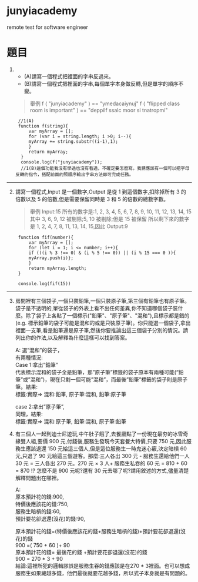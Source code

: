 # junyiacademy
remote test for software engineer

# 題目 #

1. 
    - (A)請寫一個程式把裡面的字串反過來。 
    - (B)請寫一個程式把裡面的字串,每個單字本身做反轉,但是單字的順序不變。 
    >舉例 
    >f ( "junyiacademy" ) == "ymedacaiynuj" f ( "flipped class room is important" ) == "deppilf ssalc moor si tnatropmi" 

        //1(A)
        function f(string){
            var myArray = [];
            for (var i = string.length; i >0; i--){
            myArray += string.substr((i-1),1);
            }
            return myArray;
         }
         console.log(f("junyiacademy"));
         //1(B)這個功能我沒有學過也沒有看過，不確定要怎麼寫。我猜應該有一個可以把字母反轉的指令，搭配前面的照順序輸出字串方法即可完成任務。
---
2. 請寫一個程式,Input 是一個數字,Output 是從 1 到這個數字,扣除掉所有 3 的 
倍數以及 5 的倍數,但是需要保留同時是 3 和 5 的倍數的總數字數。 
    >舉例
    > Input:15 所有的數字是:1, 2, 3, 4, 5, 6, 7, 8, 9, 10, 11, 12, 13, 14, 15 其中 3, 6, 9, 12 被剔除;5, 10 被剔除;但是 15 被保留 所以剩下來的數字是 1, 2, 4, 7, 8, 11, 13, 14, 15,因此 Output:9 
    
        function fif(number){
            var myArray = [];
            for (let i = 1; i <= number; i++){
            if (((i % 3 !== 0) & (i % 5 !== 0)) || (i % 15 === 0 )){
            myArray.push(i)};
            }
            return myArray.length;
        }

        console.log(fif(15))

---
3. 房間裡有三個袋子,一個只裝鉛筆,一個只裝原子筆,第三個有鉛筆也有原子筆。袋子是不透明的,單從袋子的外表上看不出任何差異,你不知道哪個袋子裝什麼。除了袋子上各貼了一個標示("鉛筆"、"原子筆"、"混和"),且標示都是錯的(e.g. 標示鉛筆的袋子可能是混和的或是只裝原子筆)。你只能選一個袋子,拿出裡面一支筆,看是鉛筆還是原子筆,然後你要推論出這三個袋子分別的情況。請列出你的作法,以及解釋為什麼這樣可以找到答案。 

    A: 選”混和”的袋子，    
    有兩種情況:    
    Case 1:拿出”鉛筆”    
    代表標示混和的袋子全是鉛筆，那”原子筆”標籤的袋子原本有兩種可能(“鉛筆”或”混和”)，現在只剩一個可能”混和”，而最後”鉛筆”標籤的袋子則是原子筆。結果:     
    標籤:實際=> 混和:鉛筆, 原子筆:混和, 鉛筆:原子筆
    
    case 2:拿出”原子筆”,    
    同理，結果:    
    標籤:實際=> 混和:原子筆, 鉛筆:混和, 原子筆:鉛筆

4. 有三個人一起到迪士尼遊玩,中午肚子餓了,去餐廳點了一份現在最夯的冰雪奇緣雙人組,要價 900 元,付錢後,服務生發現今天套餐大特價,只要 750 元,因此服務生應該退還 150 元給這三個人,但是這位服務生一時鬼迷心竅,決定暗槓 60元,只退了 90 元給這三個遊客。那麼:三人各出 300 元 - 服務生還給他們一人 30 元 = 三人各出 270 元。270 元 × 3 人+ 服務生私吞的 60 元 = 810 + 60 = 870 !? 怎麼不是 900 元呢?還有 30 元去哪了呢?請用敘述的方式,儘量清楚解釋問題出在哪裡。 

    A:    
    原本預計花的錢:900,    
    特價後應該花的錢:750,    
    服務生暗槓的錢:60,    
    預計要花卻退還(沒花)的錢:90,    
    
    原本預計花的錢=(特價後應該花的錢+服務生暗槓的錢)+預計要花卻退還(沒花)的錢    
        900      =(    750       +     60      )+        90    
    原本預計花的錢=           最後花的錢         +預計要花卻退還(沒花)的錢    
        900      =           270 * 3           +        90    
    結論:這裡所犯的邏輯謬誤是服務生吞的錢應該是在270 * 3裡面。也可以想成服務生如果藏越多錢，他們最後就要花越多錢，所以式子本身就是有問題的。
